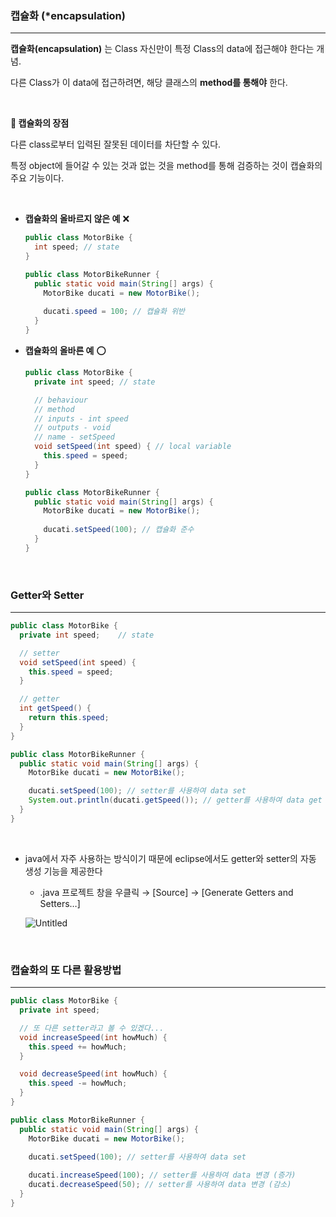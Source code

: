 ### 캡슐화 (*encapsulation)

---

**캡슐화(encapsulation)** 는 Class 자신만이 특정 Class의 data에 접근해야 한다는 개념.

다른 Class가 이 data에 접근하려면, 해당 클래스의 **method를 통해야** 한다.

<br/>

**📝 캡슐화의 장점**

다른 class로부터 입력된 잘못된 데이터를 차단할 수 있다.

특정 object에 들어갈 수 있는 것과 없는 것을 method를 통해 검증하는 것이 캡슐화의 주요 기능이다.

<br/>

- **캡슐화의 올바르지 않은 예** ❌
    
    ```java
    public class MotorBike {
      int speed; // state
    }
    ```
    
    ```java
    public class MotorBikeRunner {    
      public static void main(String[] args) {
        MotorBike ducati = new MotorBike();
        
        ducati.speed = 100; // 캡슐화 위반    	    		
      }
    }
    ```
    

- **캡슐화의 올바른 예** ⭕️
    
    ```java
    public class MotorBike {
      private int speed; // state
    
      // behaviour
      // method
      // inputs - int speed
      // outputs - void
      // name - setSpeed
      void setSpeed(int speed) { // local variable
        this.speed = speed;
      }
    }
    ```
    
    ```java
    public class MotorBikeRunner {
      public static void main(String[] args) {
        MotorBike ducati = new MotorBike();
        
        ducati.setSpeed(100); // 캡슐화 준수
      }
    }
    ```

<br/>

### Getter와 Setter

---

```java
public class MotorBike {
  private int speed; 	// state

  // setter
  void setSpeed(int speed) { 
    this.speed = speed;
  }

  // getter
  int getSpeed() {
    return this.speed;
  }
}
```

```java
public class MotorBikeRunner {
  public static void main(String[] args) {
    MotorBike ducati = new MotorBike();

    ducati.setSpeed(100); // setter를 사용하여 data set
    System.out.println(ducati.getSpeed()); // getter를 사용하여 data get
  }
}
```

<br/>

- java에서 자주 사용하는 방식이기 때문에 eclipse에서도 getter와 setter의 자동 생성 기능을 제공한다
    - .java 프로젝트 창을 우클릭 → [Source] → [Generate Getters and Setters…]
    
    ![Untitled](https://s3.us-west-2.amazonaws.com/secure.notion-static.com/bcd3ba53-4c88-4ba8-be6b-aa110a0fc166/Untitled.png?X-Amz-Algorithm=AWS4-HMAC-SHA256&X-Amz-Content-Sha256=UNSIGNED-PAYLOAD&X-Amz-Credential=AKIAT73L2G45EIPT3X45%2F20221211%2Fus-west-2%2Fs3%2Faws4_request&X-Amz-Date=20221211T154252Z&X-Amz-Expires=86400&X-Amz-Signature=85fd99fb5c6dce389b6900c755e6014fe7a8ae1c63f74b3d8a0316d796b91dee&X-Amz-SignedHeaders=host&response-content-disposition=filename%3D%22Untitled.png%22&x-id=GetObject)
    
<br/>

### 캡슐화의 또 다른 활용방법

---

```java
public class MotorBike {
  private int speed;

  // 또 다른 setter라고 볼 수 있겠다...
  void increaseSpeed(int howMuch) {
    this.speed += howMuch;
  }

  void decreaseSpeed(int howMuch) {
    this.speed -= howMuch;
  }
}
```

```java
public class MotorBikeRunner {
  public static void main(String[] args) {
    MotorBike ducati = new MotorBike();

    ducati.setSpeed(100); // setter를 사용하여 data set
		
    ducati.increaseSpeed(100); // setter를 사용하여 data 변경 (증가)
    ducati.decreaseSpeed(50); // setter를 사용하여 data 변경 (감소)
  }
}
```